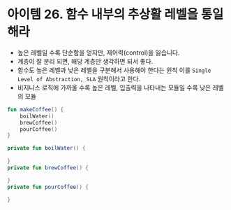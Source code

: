# 아이템 26. 함수 내부의 추상활 레벨을 통일해라

- 높은 레벨일 수록 단순함을 얻지만, 제어력(control)을 잃습니다.
- 계층이 잘 분리 되면, 해당 계층만 생각하면 되서 좋다.
- 함수도 높은 레벨과 낮은 레벨을 구분해서 사용해야 한다는 원칙 이를 `Single Level of Abstraction, SLA` 원칙이라고 한다.
- 비지니스 로직에 가까울 수록 높은 레벨, 입출력을 나타내는 모듈일 수록 낮은 레벨의 모듈

```kotlin
fun makeCoffee() {
    boilWater()
    brewCoffee()
    pourCoffee()
}

private fun boilWater() {
    
}
private fun brewCoffee() {

}
private fun pourCoffee() {

}

```
